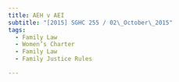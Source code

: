 ```yaml
---
title: AEH v AEI 
subtitle: "[2015] SGHC 255 / 02\_October\_2015"
tags:
  - Family Law
  - Women’s Charter
  - Family Law
  - Family Justice Rules

---
```



